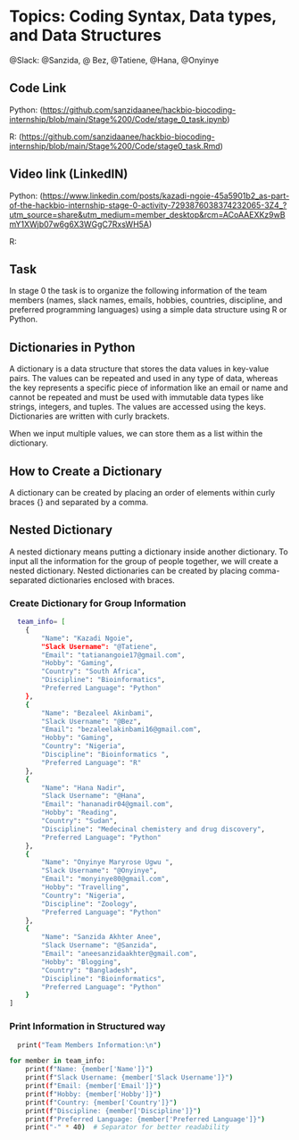 
# Topics: Coding Syntax, Data types, and Data Structures

@Slack: @Sanzida, @ Bez, @Tatiene,  @Hana, @Onyinye

## Code Link
Python: (https://github.com/sanzidaanee/hackbio-biocoding-internship/blob/main/Stage%200/Code/stage_0_task.ipynb)

R: (https://github.com/sanzidaanee/hackbio-biocoding-internship/blob/main/Stage%200/Code/stage0_task.Rmd)

## Video link (LinkedIN)

Python: (https://www.linkedin.com/posts/kazadi-ngoie-45a5901b2_as-part-of-the-hackbio-internship-stage-0-activity-7293876038374232065-3Z4_?utm_source=share&utm_medium=member_desktop&rcm=ACoAAEXKz9wBmY1XWjb07w6g6X3WGgC7RxsWH5A)

R: 

## Task

In stage 0 the task is to organize the following information of the team members (names, slack names, emails, hobbies, countries, discipline, and preferred programming languages) using a simple data structure using R or Python.

## Dictionaries in Python

A dictionary is a data structure that stores the data values in key-value pairs. The values can be repeated and used in any type of data, whereas the key represents a specific piece of information like an email or name and cannot be repeated and must be used with immutable data types like strings, integers, and tuples. The values are accessed using the keys. Dictionaries are written with curly brackets.

When we input multiple values, we can store them as a list within the dictionary.

## How to Create a Dictionary

A dictionary can be created by placing an order of elements within curly braces {} and separated by a comma.

## Nested Dictionary

A nested dictionary means putting a dictionary inside another dictionary. To input all the information for the group of people together, we will create a nested dictionary. Nested dictionaries can be created by placing comma-separated dictionaries enclosed with braces.







### Create Dictionary for Group Information

```bash
  team_info= [
    {
        "Name": "Kazadi Ngoie",
        "Slack Username": "@Tatiene",
        "Email": "tatianangoie17@gmail.com",
        "Hobby": "Gaming",
        "Country": "South Africa",
        "Discipline": "Bioinformatics",
        "Preferred Language": "Python"
    },
    {
        "Name": "Bezaleel Akinbami",
        "Slack Username": "@Bez",
        "Email": "bezaleelakinbami16@gmail.com",
        "Hobby": "Gaming",
        "Country": "Nigeria",
        "Discipline": "Bioinformatics ",
        "Preferred Language": "R"
    },
    {
        "Name": "Hana Nadir",
        "Slack Username": "@Hana",
        "Email": "hananadir04@gmail.com",
        "Hobby": "Reading",
        "Country": "Sudan",
        "Discipline": "Medecinal chemistery and drug discovery",
        "Preferred Language": "Python"
    },
    {
        "Name": "Onyinye Maryrose Ugwu ",
        "Slack Username": "@Onyinye",
        "Email": "monyinye80@gmail.com",
        "Hobby": "Travelling",
        "Country": "Nigeria",
        "Discipline": "Zoology",
        "Preferred Language": "Python"
    },
    {
        "Name": "Sanzida Akhter Anee",
        "Slack Username": "@Sanzida",
        "Email": "aneesanzidaakhter@gmail.com",
        "Hobby": "Blogging",
        "Country": "Bangladesh",
        "Discipline": "Bioinformatics",
        "Preferred Language": "Python"
    }
]
```

### Print Information in Structured way

```bash
  print("Team Members Information:\n")

for member in team_info:
    print(f"Name: {member['Name']}")
    print(f"Slack Username: {member['Slack Username']}")
    print(f"Email: {member['Email']}")
    print(f"Hobby: {member['Hobby']}")
    print(f"Country: {member['Country']}")
    print(f"Discipline: {member['Discipline']}")
    print(f"Preferred Language: {member['Preferred Language']}")
    print("-" * 40)  # Separator for better readability

```


